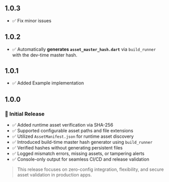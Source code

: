## 1.0.3

- ✅ Fix minor issues

## 1.0.2

- ✅ Automatically **generates `asset_master_hash.dart`** via `build_runner` with the dev-time master hash.

## 1.0.1

- ✅ Added Example implementation

## 1.0.0

### 🎉 Initial Release

- ✅ Added runtime asset verification via SHA-256
- ✅ Supported configurable asset paths and file extensions
- ✅ Utilized `AssetManifest.json` for runtime asset discovery
- ✅ Introduced build-time master hash generator using `build_runner`
- ✅ Verified hashes without generating persistent files
- ✅ Logged mismatch errors, missing assets, or tampering alerts
- ✅ Console-only output for seamless CI/CD and release validation

> This release focuses on zero-config integration, flexibility, and secure asset validation in production apps.
